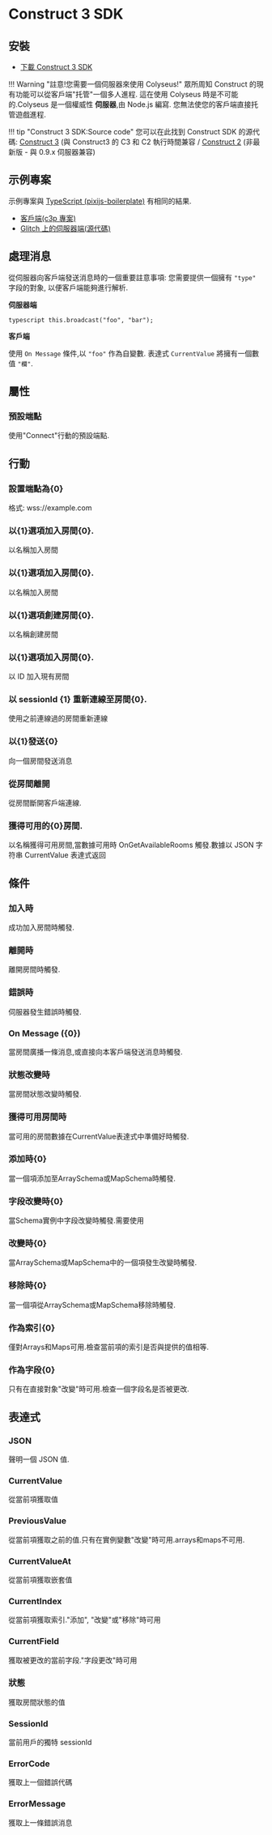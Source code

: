 # Construct 3 SDK

## 安裝

- [下載 Construct 3 SDK](https://www.construct.net/en/make-games/addons/111/colyseus-multiplayer-client)

!!! Warning "註意!您需要一個伺服器來使用 Colyseus!"
    眾所周知 Construct 的現有功能可以從客戶端"托管"一個多人進程. 這在使用 Colyseus 時是不可能的.Colyseus 是一個權威性 **伺服器**,由 Node.js 編寫. 您無法使您的客戶端直接托管遊戲進程.

!!! tip "Construct 3 SDK:Source code"
    您可以在此找到 Construct SDK 的源代碼: [Construct 3](https://github.com/colyseus/colyseus-construct3) (與 Construct3 的 C3 和 C2 執行時間兼容 / [Construct 2](https://github.com/colyseus/colyseus-construct2) (非最新版 - 與 0.9.x 伺服器兼容)

## 示例專案

示例專案與 [TypeScript (pixijs-boilerplate)](https://github.com/endel/colyseus-pixijs-boilerplate) 有相同的結果.

- [客戶端(c3p 專案)](/_downloads/ColyAgarClient-0-14-0.c3p)
- [Glitch 上的伺服器端(源代碼)](https://glitch.com/~colyseus-construct3)


## 處理消息

從伺服器向客戶端發送消息時的一個重要註意事項: 您需要提供一個擁有 `"type"` 字段的對象, 以便客戶端能夠進行解析.

**伺服器端**

```
typescript this.broadcast("foo", "bar");
```

**客戶端**

使用 `On Message` 條件,以 `"foo"` 作為自變數. 表達式 `CurrentValue` 將擁有一個數值 `"欄"`.


## 屬性

### 預設端點
使用"Connect"行動的預設端點.

## 行動

### 設置端點為{0}
格式: wss://example.com

### 以{1}選項加入房間{0}.
以名稱加入房間

### 以{1}選項加入房間{0}.
以名稱加入房間

### 以{1}選項創建房間{0}.
以名稱創建房間

### 以{1}選項加入房間{0}.
以 ID 加入現有房間

### 以 sessionId {1} 重新連線至房間{0}.
使用之前連線過的房間重新連線

### 以{1}發送{0}
向一個房間發送消息

### 從房間離開
從房間斷開客戶端連線.

### 獲得可用的{0}房間.
以名稱獲得可用房間,當數據可用時 OnGetAvailableRooms 觸發.數據以 JSON 字符串 CurrentValue 表達式返回

## 條件

### 加入時
成功加入房間時觸發.

### 離開時
離開房間時觸發.

### 錯誤時
伺服器發生錯誤時觸發.

### On Message ({0})
當房間廣播一條消息,或直接向本客戶端發送消息時觸發.

### 狀態改變時
當房間狀態改變時觸發.

### 獲得可用房間時
當可用的房間數據在CurrentValue表達式中準備好時觸發.

### 添加時{0}
當一個項添加至ArraySchema或MapSchema時觸發.

### 字段改變時{0}
當Schema實例中字段改變時觸發.需要使用

### 改變時{0}
當ArraySchema或MapSchema中的一個項發生改變時觸發.

### 移除時{0}
當一個項從ArraySchema或MapSchema移除時觸發.

### 作為索引{0}
僅對Arrays和Maps可用.檢查當前項的索引是否與提供的值相等.

### 作為字段{0}
只有在直接對象"改變"時可用.檢查一個字段名是否被更改.

## 表達式

### JSON
聲明一個 JSON 值.

### CurrentValue
從當前項獲取值

### PreviousValue
從當前項獲取之前的值.只有在實例變數"改變"時可用.arrays和maps不可用.

### CurrentValueAt
從當前項獲取嵌套值

### CurrentIndex
從當前項獲取索引."添加", "改變"或"移除"時可用

### CurrentField
獲取被更改的當前字段."字段更改"時可用

### 狀態
獲取房間狀態的值

### SessionId
當前用戶的獨特 sessionId

### ErrorCode
獲取上一個錯誤代碼

### ErrorMessage
獲取上一條錯誤消息
